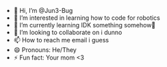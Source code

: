 - 👋 Hi, I’m @Jun3-Bug
- 👀 I’m interested in learning how to code for robotics
- 🌱 I’m currently learning IDK something somehow🤷 
- 💞️ I’m looking to collaborate on i dunno
- 📫 How to reach me email i guess
- 😄 Pronouns: He/They
- ⚡ Fun fact: Your mom <3

<!---
Jun3-Bug/Jun3-Bug is a ✨ special ✨ repository because its `README.md` (this file) appears on your GitHub profile.
You can click the Preview link to take a look at your changes.
--->

